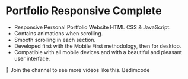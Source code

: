 # Portfolio Responsive Complete

* Responsive Personal Portfolio Website HTML CSS & JavaScript.
* Contains animations when scrolling.
* Smooth scrolling in each section.
* Developed first with the Mobile First methodology, then for desktop.
* Compatible with all mobile devices and with a beautiful and pleasant user interface.

💙 Join the channel to see more videos like this. Bedimcode



